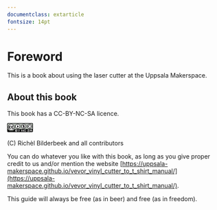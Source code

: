 ```yaml
---
documentclass: extarticle
fontsize: 14pt
---
```


# Foreword

This is a book about using the laser cutter at the Uppsala Makerspace.

## About this book

This book has a CC-BY-NC-SA licence.

![Licence for this book](CC-BY-NC-SA.png)

(C) Richèl Bilderbeek and all contributors

You can do whatever you like with this book,
as long as you give proper credit to us
and/or mention the website
[https://uppsala-makerspace.github.io/vevor_vinyl_cutter_to_t_shirt_manual/](https://uppsala-makerspace.github.io/vevor_vinyl_cutter_to_t_shirt_manual/).

This guide will always be free (as in beer) and free (as in freedom).

